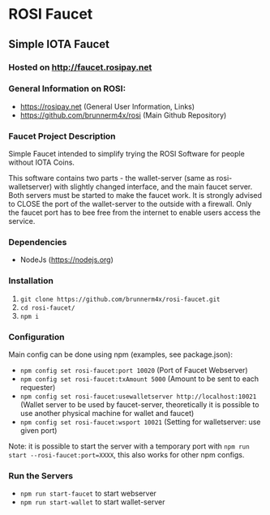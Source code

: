 # ROSI Faucet

## Simple IOTA Faucet

### Hosted on http://faucet.rosipay.net

### General Information on ROSI:
* https://rosipay.net (General User Information, Links)
* https://github.com/brunnerm4x/rosi (Main Github Repository)

### Faucet Project Description
Simple Faucet intended to simplify trying the ROSI Software for people without IOTA Coins.

This software contains two parts - the wallet-server (same as rosi-walletserver) with slightly changed interface, and the main faucet server. Both servers must be started to make the faucet work. It is strongly advised to CLOSE the port of the wallet-server to the outside with a firewall. Only the faucet port has to bee free from the internet to enable users access the service.


### Dependencies 
* NodeJs (https://nodejs.org) 

### Installation
1. `git clone https://github.com/brunnerm4x/rosi-faucet.git`
2. `cd rosi-faucet/`
3. `npm i`

### Configuration
Main config can be done using npm (examples, see package.json):
* `npm config set rosi-faucet:port 10020`	 (Port of Faucet Webserver)
* `npm config set rosi-faucet:txAmount 5000` (Amount to be sent to each requester)
* `npm config set rosi-faucet:usewalletserver http://localhost:10021`	(Wallet server to be used by faucet-server, theoretically it is possible to use another physical machine for wallet and faucet)
* `npm config set rosi-faucet:wsport 10021` (Setting for walletserver: use given port)

Note: it is possible to start the server with a temporary port with `npm run start --rosi-faucet:port=XXXX`, this also works for other npm configs.

### Run the Servers
* `npm run start-faucet` to start webserver
* `npm run start-wallet` to start wallet-server


